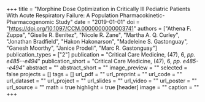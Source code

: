 +++
title = "Morphine Dose Optimization in Critically Ill Pediatric Patients With Acute Respiratory Failure: A Population Pharmacokinetic-Pharmacogenomic Study"
date = "2019-01-01"
doi = "https://doi.org/10.1097/CCM.0000000000003741"
authors = ["Athena F. Zuppa", "Giselle R. Benitez", "Nicole R. Zane", "Martha A. Q. Curley", "Jonathan Bradfield", "Hakon Hakonarson", "Madeleine S. Gastonguay", "Ganesh Moorthy", "Janice Prodell", "Marc R. Gastonguay"]
publication_types = ["2"]
publication = "Critical Care Medicine, (47), 6, _pp. e485--e494_"
publication_short = "Critical Care Medicine, (47), 6, _pp. e485--e494_"
abstract = ""
abstract_short = ""
image_preview = ""
selected = false
projects = []
tags = []
url_pdf = ""
url_preprint = ""
url_code = ""
url_dataset = ""
url_project = ""
url_slides = ""
url_video = ""
url_poster = ""
url_source = ""
math = true
highlight = true
[header]
image = ""
caption = ""
+++
